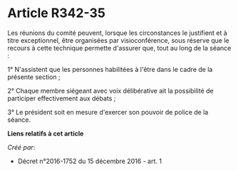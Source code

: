 # Article R342-35

Les réunions du comité peuvent, lorsque les circonstances le justifient et à titre exceptionnel, être organisées par
visioconférence, sous réserve que le recours à cette technique permette d'assurer que, tout au long de la séance : 

1° N'assistent que les personnes habilitées à l'être dans le cadre de la présente section ; 

2° Chaque membre siégeant avec voix délibérative ait la possibilité de participer effectivement aux débats ; 

3° Le président soit en mesure d'exercer son pouvoir de police de la séance.

**Liens relatifs à cet article**

_Créé par_:

  - Décret n°2016-1752 du 15 décembre 2016 - art. 1
